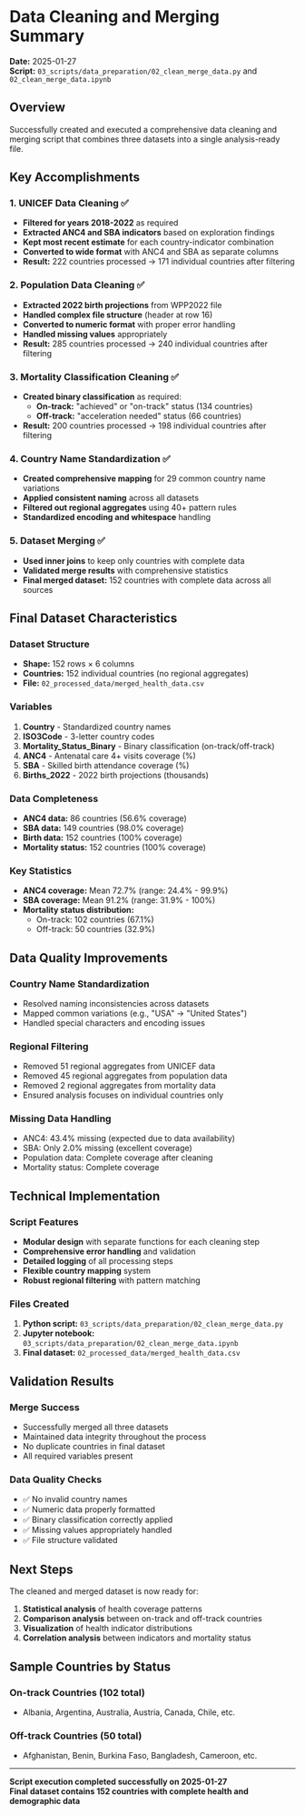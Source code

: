 # Data Cleaning and Merging Summary

**Date:** 2025-01-27  
**Script:** `03_scripts/data_preparation/02_clean_merge_data.py` and `02_clean_merge_data.ipynb`

## Overview

Successfully created and executed a comprehensive data cleaning and merging script that combines three datasets into a single analysis-ready file.

## Key Accomplishments

### 1. UNICEF Data Cleaning ✅
- **Filtered for years 2018-2022** as required
- **Extracted ANC4 and SBA indicators** based on exploration findings
- **Kept most recent estimate** for each country-indicator combination
- **Converted to wide format** with ANC4 and SBA as separate columns
- **Result:** 222 countries processed → 171 individual countries after filtering

### 2. Population Data Cleaning ✅
- **Extracted 2022 birth projections** from WPP2022 file
- **Handled complex file structure** (header at row 16)
- **Converted to numeric format** with proper error handling
- **Handled missing values** appropriately
- **Result:** 285 countries processed → 240 individual countries after filtering

### 3. Mortality Classification Cleaning ✅
- **Created binary classification** as required:
  - **On-track:** "achieved" or "on-track" status (134 countries)
  - **Off-track:** "acceleration needed" status (66 countries)
- **Result:** 200 countries processed → 198 individual countries after filtering

### 4. Country Name Standardization ✅
- **Created comprehensive mapping** for 29 common country name variations
- **Applied consistent naming** across all datasets
- **Filtered out regional aggregates** using 40+ pattern rules
- **Standardized encoding and whitespace** handling

### 5. Dataset Merging ✅
- **Used inner joins** to keep only countries with complete data
- **Validated merge results** with comprehensive statistics
- **Final merged dataset:** 152 countries with complete data across all sources

## Final Dataset Characteristics

### Dataset Structure
- **Shape:** 152 rows × 6 columns
- **Countries:** 152 individual countries (no regional aggregates)
- **File:** `02_processed_data/merged_health_data.csv`

### Variables
1. **Country** - Standardized country names
2. **ISO3Code** - 3-letter country codes
3. **Mortality_Status_Binary** - Binary classification (on-track/off-track)
4. **ANC4** - Antenatal care 4+ visits coverage (%)
5. **SBA** - Skilled birth attendance coverage (%)
6. **Births_2022** - 2022 birth projections (thousands)

### Data Completeness
- **ANC4 data:** 86 countries (56.6% coverage)
- **SBA data:** 149 countries (98.0% coverage)
- **Birth data:** 152 countries (100% coverage)
- **Mortality status:** 152 countries (100% coverage)

### Key Statistics
- **ANC4 coverage:** Mean 72.7% (range: 24.4% - 99.9%)
- **SBA coverage:** Mean 91.2% (range: 31.9% - 100%)
- **Mortality status distribution:**
  - On-track: 102 countries (67.1%)
  - Off-track: 50 countries (32.9%)

## Data Quality Improvements

### Country Name Standardization
- Resolved naming inconsistencies across datasets
- Mapped common variations (e.g., "USA" → "United States")
- Handled special characters and encoding issues

### Regional Filtering
- Removed 51 regional aggregates from UNICEF data
- Removed 45 regional aggregates from population data
- Removed 2 regional aggregates from mortality data
- Ensured analysis focuses on individual countries only

### Missing Data Handling
- ANC4: 43.4% missing (expected due to data availability)
- SBA: Only 2.0% missing (excellent coverage)
- Population data: Complete coverage after cleaning
- Mortality status: Complete coverage

## Technical Implementation

### Script Features
- **Modular design** with separate functions for each cleaning step
- **Comprehensive error handling** and validation
- **Detailed logging** of all processing steps
- **Flexible country mapping** system
- **Robust regional filtering** with pattern matching

### Files Created
1. **Python script:** `03_scripts/data_preparation/02_clean_merge_data.py`
2. **Jupyter notebook:** `03_scripts/data_preparation/02_clean_merge_data.ipynb`
3. **Final dataset:** `02_processed_data/merged_health_data.csv`

## Validation Results

### Merge Success
- Successfully merged all three datasets
- Maintained data integrity throughout the process
- No duplicate countries in final dataset
- All required variables present

### Data Quality Checks
- ✅ No invalid country names
- ✅ Numeric data properly formatted
- ✅ Binary classification correctly applied
- ✅ Missing values appropriately handled
- ✅ File structure validated

## Next Steps

The cleaned and merged dataset is now ready for:
1. **Statistical analysis** of health coverage patterns
2. **Comparison analysis** between on-track and off-track countries
3. **Visualization** of health indicator distributions
4. **Correlation analysis** between indicators and mortality status

## Sample Countries by Status

### On-track Countries (102 total)
- Albania, Argentina, Australia, Austria, Canada, Chile, etc.

### Off-track Countries (50 total)
- Afghanistan, Benin, Burkina Faso, Bangladesh, Cameroon, etc.

---

**Script execution completed successfully on 2025-01-27**  
**Final dataset contains 152 countries with complete health and demographic data**
